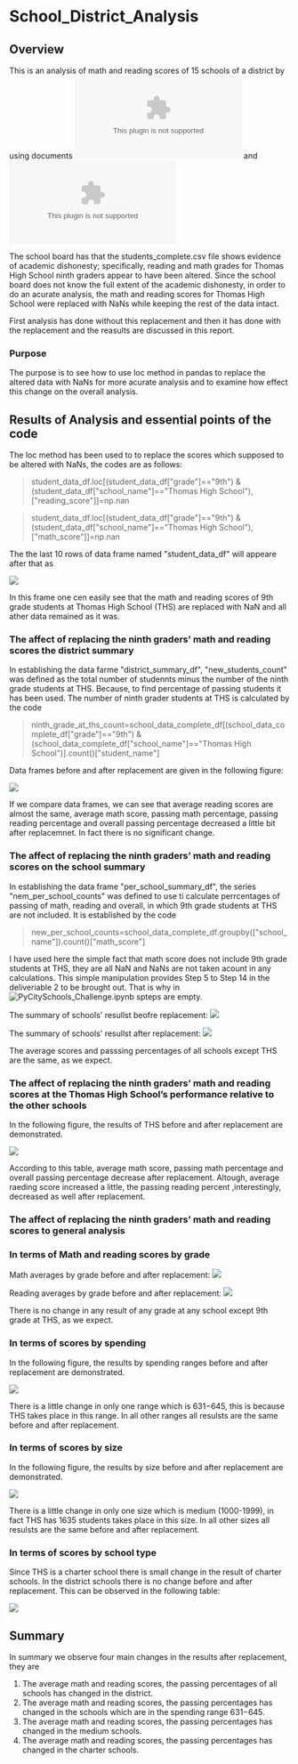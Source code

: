 # School_District_Analysis
## Overview
This is an analysis of math and reading scores of 15 schools of a district by using documents ![students_complete.csv](./resources/students_complete.csv) and ![schools_complete.csv](./resources/schools_complete.csv) 

The school board has  that the students_complete.csv file shows evidence of academic dishonesty; specifically, reading and math grades for Thomas High School ninth graders appear to have been altered. Since the school board does not know the full extent of the academic dishonesty, in order to do an acurate analysis, the math and reading scores for Thomas High School were replaced with NaNs while keeping the rest of the data intact.

First analysis has  done without this replacement and then it has done with the replacement and the reasults are discussed in this report.

### Purpose

The purpose is to see how to use loc method in pandas to replace the altered data with NaNs for more acurate analysis and to examine how effect this change on the overall analysis.   

## Results of Analysis and essential points of the code

The loc method has been used to to replace the scores which supposed to be altered with NaNs, the codes are as follows:

> student_data_df.loc[(student_data_df["grade"]=="9th") & (student_data_df["school_name"]=="Thomas High School"),["reading_score"]]=np.nan

> student_data_df.loc[(student_data_df["grade"]=="9th") & (student_data_df["school_name"]=="Thomas High School"),["math_score"]]=np.nan

The the last 10 rows of data frame named "student_data_df" will appeare after that as

 ![](./resources/students_data_df_replaced_with_nan.png)

In this frame one cen easily see that the math and reading scores of 9th grade students at Thomas High School (THS) are replaced with NaN and all ather data remained as it was.


### The affect of  replacing the ninth graders’ math and reading scores the district summary

In establishing the data farme "district_summary_df", "new_students_count" was defined as the total number of studennts minus the number of the ninth grade students at THS. Because, to find percentage of passing students it has been used. The number of ninth grader students at THS is calculated by the code

> ninth_grade_at_ths_count=school_data_complete_df[(school_data_complete_df["grade"]=="9th") & (school_data_complete_df["school_name"]=="Thomas High School")].count()["student_name"]

Data frames before and after replacement are given in the following figure:

![](./resources/District_Summary.png)

If we compare data frames, we can see that average reading scores are almost the same, average math score, passing math percentage, passing reading percentage and overall passing percentage decreased a little bit after replacemnet. In fact there is no significant change. 

### The affect of  replacing the ninth graders’ math and reading scores on the school summary 

In establishing the data frame "per_school_summary_df", the series "nem_per_school_counts" was defined to use ti calculate perrcentages of passing of math, reading and overall, in which 9th grade students at THS are not included. It is established by the code

> new_per_school_counts=school_data_complete_df.groupby(["school_name"]).count()["math_score"]

I have used here the simple fact that math score does not include 9th grade students at THS, they are all NaN and NaNs are not taken acount in any calculations. This simple manipulation provides Step 5 to Step 14 in the deliveriable 2 to be brought out. That is why in ![PyCitySchools_Challenge.ipynb](./PyCitySchools_Challenge.ipynb) spteps are empty.

The summary of schools' resullst beofre replacement:
![](./resources/School_Summary_1.png)

The summary of schools' resullst after replacement:
![](./resources/School_Summary_2.png)

The average scores and passsing percentages of all schools except THS are the same, as we expect.

### The affect of  replacing the ninth graders’ math and reading scores at the Thomas High School’s performance relative to the other schools

In the following figure, the results of THS before and after replacement are demonstrated.

![](./resources/ths.png)

According to this table, average math score, passing math percentage and overall passing percentage decrease after replacement. Altough, average raeding score increased a little, the passing reading percent ,interestingly, decreased as well after replacement.

### The affect of  replacing the ninth graders’ math and reading scores to general analysis
### In terms of Math and reading scores by grade

Math averages by grade before and after replacement:
![](./resources/Math_Mean_By_Grade.png)

Reading averages by grade before and after replacement:
![](./resources/Reading_by_Grade.png)

There is no change in any result of any grade at any school except 9th grade at THS, as we expect.

### In terms of scores by spending

In the following figure, the results by spending ranges before and after replacement are demonstrated.

![](./resources/spending.png)

There is a little change in only one range which is $631-$645, this is because THS takes place in this range. In all other ranges all resulsts are the same before and after replacement.

### In terms of scores by size

In the following figure, the results by size before and after replacement are demonstrated.

![](./resources/size.png)

There is a little change in only one size which is medium (1000-1999), in fact THS has 1635 students takes place in this size. In all other sizes all resulsts are the same before and after replacement.

### In terms of scores by school type

Since THS is a charter school there is small change in the result of charter schools. In the district schools there is no change before and after replacement. This can be observed in the following table:

![](./resources/type.png)

## Summary

In summary we observe four main changes in the results after replacement, they are

1. The average math and reading scores, the passing percentages of all schools has changed in the district.
2. The average math and reading scores, the passing percentages has changed in the schools which are in the spending range $631-$645.
3. The average math and reading scores, the passing percentages has changed in the medium schools.
4. The average math and reading scores, the passing percentages has changed in the charter schools.
